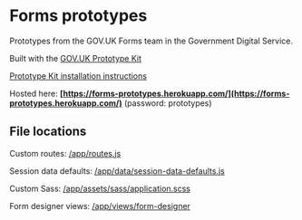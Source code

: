 # Forms prototypes

Prototypes from the GOV.UK Forms team in the Government Digital Service.

Built with the [GOV.UK Prototype Kit](https://govuk-prototype-kit.herokuapp.com/docs)

[Prototype Kit installation instructions](https://govuk-prototype-kit.herokuapp.com/docs/install)

Hosted here: **[https://forms-prototypes.herokuapp.com/](https://forms-prototypes.herokuapp.com/)** (password: prototypes)

## File locations

Custom routes: [/app/routes.js](https://github.com/alphagov/forms-prototypes/blob/main/app/routes.js)

Session data defaults: [/app/data/session-data-defaults.js](https://github.com/alphagov/forms-prototypes/blob/main/app/data/session-data-defaults.js)

Custom Sass: [/app/assets/sass/application.scss](https://github.com/alphagov/forms-prototypes/blob/main/app/assets/sass/application.scss)

Form designer views: [/app/views/form-designer](https://github.com/alphagov/forms-prototypes/tree/main/app/views/form-designer)
